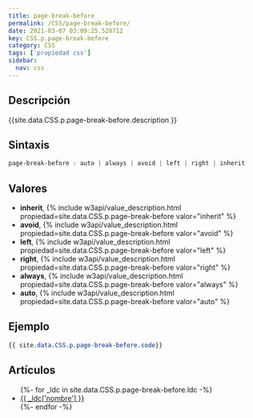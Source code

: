 ```yaml
---
title: page-break-before
permalink: /CSS/page-break-before/
date: 2021-03-07 03:09:25.528712
key: CSS.p.page-break-before
category: CSS
tags: ['propiedad css']
sidebar: 
  nav: css
---
```


## Descripción
{{site.data.CSS.p.page-break-before.description }}

## Sintaxis
~~~css
page-break-before : auto | always | avoid | left | right | inherit
~~~

## Valores
* **inherit**,  {% include w3api/value_description.html propiedad=site.data.CSS.p.page-break-before valor="inherit" %}
* **avoid**,  {% include w3api/value_description.html propiedad=site.data.CSS.p.page-break-before valor="avoid" %}
* **left**,  {% include w3api/value_description.html propiedad=site.data.CSS.p.page-break-before valor="left" %}
* **right**,  {% include w3api/value_description.html propiedad=site.data.CSS.p.page-break-before valor="right" %}
* **always**,  {% include w3api/value_description.html propiedad=site.data.CSS.p.page-break-before valor="always" %}
* **auto**,  {% include w3api/value_description.html propiedad=site.data.CSS.p.page-break-before valor="auto" %}

## Ejemplo
~~~css
{{ site.data.CSS.p.page-break-before.code}}
~~~

## Artículos
<ul>
{%- for _ldc in site.data.CSS.p.page-break-before.ldc -%}
   <li>
       <a href="{{_ldc['url'] }}">{{ _ldc['nombre'] }}</a>
   </li>
{%- endfor -%}
</ul>
